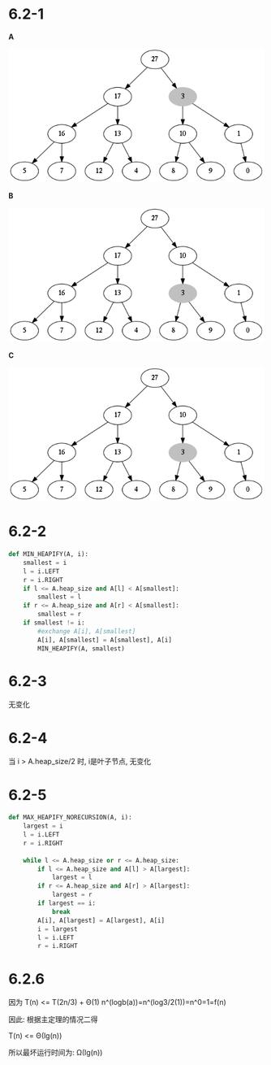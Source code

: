 6.2-1
=====
**A**

![6.2-1a.png](6.2-1a.png)

**B**

![6.2-1b.png](6.2-1b.png)

**C**

![6.2-1b.png](6.2-1b.png)

6.2-2
=====
```python
def MIN_HEAPIFY(A, i):
    smallest = i
    l = i.LEFT
    r = i.RIGHT
    if l <= A.heap_size and A[l] < A[smallest]:
        smallest = l
    if r <= A.heap_size and A[r] < A[smallest]:
        smallest = r
    if smallest != i:
        #exchange A[i], A[smallest]
        A[i], A[smallest] = A[smallest], A[i]
        MIN_HEAPIFY(A, smallest)
```

6.2-3
=====
无变化

6.2-4
=====
当 i > A.heap_size/2 时, i是叶子节点, 无变化

6.2-5
=====
```python
def MAX_HEAPIFY_NORECURSION(A, i):
    largest = i
    l = i.LEFT
    r = i.RIGHT

    while l <= A.heap_size or r <= A.heap_size:
        if l <= A.heap_size and A[l] > A[largest]:
            largest = l
        if r <= A.heap_size and A[r] > A[largest]:
            largest = r
        if largest == i:
            break
        A[i], A[largest] = A[largest], A[i]
        i = largest
        l = i.LEFT
        r = i.RIGHT
```

6.2.6
=====
因为 T(n) <= T(2n/3) + Θ(1)
n^(logb(a))=n^(log3/2(1))=n^0=1=f(n)

因此: 根据主定理的情况二得

T(n) <= Θ(lg(n))

所以最坏运行时间为: Ω(lg(n))

